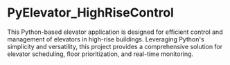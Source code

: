 # PyElevator_HighRiseControl
This Python-based elevator application is designed for efficient control and management of elevators in high-rise buildings. Leveraging Python's simplicity and versatility, this project provides a comprehensive solution for elevator scheduling, floor prioritization, and real-time monitoring.
